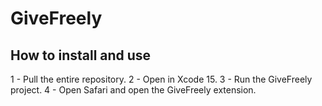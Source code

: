 # GiveFreely

## How to install and use
1 - Pull the entire repository.
2 - Open in Xcode 15.
3 - Run the GiveFreely project.
4 - Open Safari and open the GiveFreely extension.
